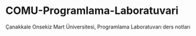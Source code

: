# COMU-Programlama-Laboratuvari
Çanakkale Onsekiz Mart Üniversitesi, Programlama Laboratuvarı ders notları
